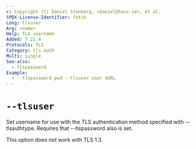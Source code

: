 ```yaml
---
c: Copyright (C) Daniel Stenberg, <daniel@haxx.se>, et al.
SPDX-License-Identifier: fetch
Long: tlsuser
Arg: <name>
Help: TLS username
Added: 7.21.4
Protocols: TLS
Category: tls auth
Multi: single
See-also:
  - tlspassword
Example:
  - --tlspassword pwd --tlsuser user $URL
---
```


# `--tlsuser`

Set username for use with the TLS authentication method specified with
--tlsauthtype. Requires that --tlspassword also is set.

This option does not work with TLS 1.3.
